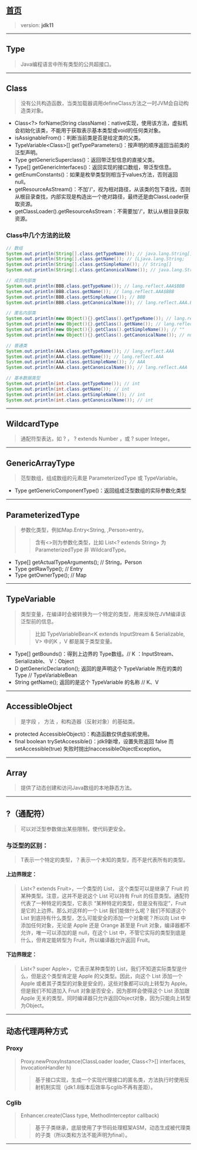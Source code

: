## [首页](/blog/)

> version: **jdk11**

***

## Type
> Java编程语言中所有类型的公共超接口。

***

## Class
> 没有公共构造函数，当类加载器调用defineClass方法之一时JVM会自动构造类对象。

- Class<?> forName(String className)：native实现，使用该方法，虚拟机会初始化该类，不能用于获取表示基本类型或void的任何类对象。
- isAssignableFrom()：判断当前类是否是给定类的父类。
- TypeVariable<Class<T>>[] getTypeParameters()：按声明的顺序返回当前类的泛型声明。
- Type getGenericSuperclass()：返回带泛型信息的直接父类。
- Type[] getGenericInterfaces()：返回实现的接口数组，带泛型信息。
- getEnumConstants()：如果是枚举类型则相当于values方法，否则返回null。
- getResourceAsStream()：不加'/'，视为相对路径，从该类的包下查找，否则从根目录查找，内部实现是构造出一个绝对路径，最终还是由ClassLoader获取资源。
- getClassLoader().getResourceAsStream：不需要加'/'，默认从根目录获取资源。

### Class中几个方法的比较
``` java
// 数组
System.out.println(String[].class.getTypeName()); // java.lang.String[]
System.out.println(String[].class.getName()); // [Ljava.lang.String;
System.out.println(String[].class.getSimpleName()); // String[]
System.out.println(String[].class.getCanonicalName()); // java.lang.String[]

// 成员内部类
System.out.println(BBB.class.getTypeName()); // lang.reflect.AAA$BBB
System.out.println(BBB.class.getName()); // lang.reflect.AAA$BBB
System.out.println(BBB.class.getSimpleName()); // BBB
System.out.println(BBB.class.getCanonicalName()); // lang.reflect.AAA.BBB

// 匿名内部类
System.out.println(new Object(){}.getClass().getTypeName()); // lang.reflect.AAA$4
System.out.println(new Object(){}.getClass().getName()); // lang.reflect.AAA$1
System.out.println(new Object(){}.getClass().getSimpleName()); // ""
System.out.println(new Object(){}.getClass().getCanonicalName()); // null

// 普通类
System.out.println(AAA.class.getTypeName()); // lang.reflect.AAA
System.out.println(AAA.class.getName()); // lang.reflect.AAA
System.out.println(AAA.class.getSimpleName()); // AAA
System.out.println(AAA.class.getCanonicalName()); // lang.reflect.AAA

// 基本数据类型
System.out.println(int.class.getTypeName()); // int
System.out.println(int.class.getName()); // int
System.out.println(int.class.getSimpleName()); // int
System.out.println(int.class.getCanonicalName()); // int
```

***

## WildcardType
> 通配符型表达，如 ? ， ? extends Number ，或 ? super Integer。

***

## GenericArrayType
> 范型数组，组成数组的元素是 ParameterizedType 或 TypeVariable。

- Type getGenericComponentType()：返回组成泛型数组的实际参数化类型

***

## ParameterizedType
> 参数化类型，例如Map.Entry<String, ,Person>entry。
>> 含有<>则为参数化类型，比如 List<? extends String> 为 ParameterizedType 非 WildcardType。

- Type[] getActualTypeArguments(); // String，Person
- Type getRawType(); // Entry
- Type getOwnerType(); // Map

***

## TypeVariable
> 类型变量，在编译时会被转换为一个特定的类型，用来反映在JVM编译该泛型前的信息。
>> 比如 TypeVariableBean<K extends InputStream & Serializable, V> 中的K ，V 都是属于类型变量。

- Type[] getBounds()：得到上边界的 Type数组。// K ：InputStream、 Serializable、 V：Object
- D getGenericDeclaration(); 返回的是声明这个 TypeVariable 所在的类的 Type // TypeVariableBean
- String getName(); 返回的是这个 TypeVariable 的名称 // K、V

***

## AccessibleObject
> 是字段 ， 方法 ，和构造器（反射对象）的基础类。

- protected AccessibleObject()：构造函数仅供虚拟机使用。
- final boolean trySetAccessible()：jdk9新增，设置失败返回 false 而 setAccessible(true) 失败时抛出InaccessibleObjectException。

***

## Array
> 提供了动态创建和访问Java数组的本地静态方法。

***

## ?（通配符）
> 可以对泛型参数做出某些限制，使代码更安全。

### 与泛型的区别：
> T表示一个特定的类型，？表示一个未知的类型，而不是代表所有的类型。

#### 上边界限定：
> List<? extends Fruit>，一个类型的 List， 这个类型可以是继承了 Fruit 的某种类型。注意，这并不是说这个 List 可以持有 Fruit 的任意类型。通配符代表了一种特定的类型，它表示 “某种特定的类型，但是没有指定”，Fruit 是它的上边界。那么对这样的一个 List 我们能做什么呢？我们不知道这个 List 到底持有什么类型，怎么可能安全的添加一个对象呢？所以向 List 中添加任何对象，无论是 Apple 还是 Orange 甚至是 Fruit 对象，编译器都不允许，唯一可以添加的是 null，在这个 List 中，不管它实际的类型到底是什么，但肯定能转型为 Fruit，所以编译器允许返回 Fruit。

#### 下边界限定：
> List<? super Apple>，它表示某种类型的 List，我们不知道实际类型是什么，但是这个类型肯定是 Apple 的父类型。因此，向这个 List 添加一个 Apple 或者其子类型的对象是安全的，这些对象都可以向上转型为 Apple。但是我们不知道加入 Fruit 对象是否安全，因为那样会使得这个 List 添加跟 Apple 无关的类型。同时编译器只允许返回Object对象，因为只能向上转型为Object。

***

## 动态代理两种方式

### Proxy
> Proxy.newProxyInstance(ClassLoader loader, Class<?>[] interfaces, InvocationHandler h)
>> 基于接口实现，生成一个实现代理接口的匿名类，方法执行时使用反射机制实现（jdk1.8版本后效率与cglib不再有差距）。

### Cglib
> Enhancer.create(Class type, MethodInterceptor callback)
>> 基于子类继承，底层使用了字节码处理框架ASM，动态生成被代理类的子类（所以类和方法不能声明为final）。

***